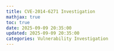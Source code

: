 ```yaml
---
title: CVE-2014-6271 Investigation
mathjax: true
toc: true
date: 2025-09-09 20:35:00
updated: 2025-09-09 20:35:00
categories: Vulnerability Investigation
---
```

